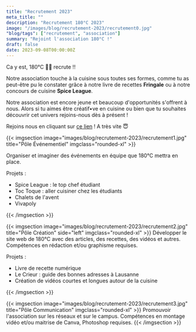 ```yaml
---
title: "Recrutement 2023"
meta_title: ""
description: "Recrutement 180°C 2023"
image: "/images/blog/recrutement-2023/recrutement0.jpg"
"blog/tags": ["recrutement", "association"]
summary: "Rejoint l'association 180°C !"
draft: false
date: 2023-09-08T00:00:00Z
---
```


Ca y est, 180°C 🧑‍🍳 recrute !!

Notre association touche à la cuisine sous toutes ses formes, comme tu as peut-être pu le constater grâce à notre livre de recettes **Fringale** ou à notre concours de cuisine **Spice League**. 

Notre association est encore jeune et beaucoup d'opportunités s'offrent à nous. Alors si tu aimes être créatif•ve en cuisine ou bien que tu souhaites découvrir cet univers rejoins-nous dès à présent !

Rejoins nous en cliquant sur [ce lien](https://docs.google.com/forms/d/e/1FAIpQLSfN7iDo8ikW6qiBqrYv2oXVJCVR1s8w6pFwmUKwE5Cp_zBN7w/viewform) ! A très vite 😇

{{< imgsection image="images/blog/recrutement-2023/recrutement1.jpg" title="Pôle Événementiel" imgclass="rounded-xl" >}}
    
Organiser et imaginer des événements en équipe que 180°C mettra en place.

Projets :
- Spice League : le top chef étudiant
- Toc Toque : aller cuisiner chez les étudiants
- Chalets de l'avent
- Vivapoly

{{< /imgsection >}}

{{< imgsection image="images/blog/recrutement-2023/recrutement2.jpg" title="Pôle Création" side="left" imgclass="rounded-xl" >}}
Développer le site web de 180°C avec des articles, des recettes, des vidéos et autres. Compétences en rédaction et/ou graphisme requises.

Projets :
- Livre de recette numérique
- Le Crieur : guide des bonnes adresses à Lausanne
- Création de vidéos courtes et longues autour de la cuisine

{{< /imgsection >}}

{{< imgsection image="images/blog/recrutement-2023/recrutement3.jpg" title="Pôle Communication" imgclass="rounded-xl" >}}
Promouvoir l'association sur les réseaux et sur le campus. Compétences en montage vidéo et/ou maitrise de Canva, Photoshop requises.
{{< /imgsection >}}